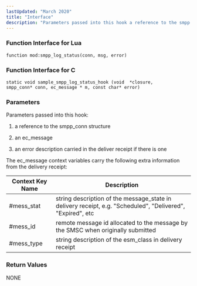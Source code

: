 ```yaml
---
lastUpdated: "March 2020"
title: "Interface"
description: "Parameters passed into this hook a reference to the smpp conn structure an ec message an error description carried in the deliver receipt if there is one The ec message context variables carry the following extra information from the delivery receipt Table 10 1 SMPP Logger Status ec message Context..."
---
```


### <a name="idp563776"></a> Function Interface for Lua

`function mod:smpp_log_status(conn, msg, error)`
### <a name="idp565568"></a> Function Interface for C

```
static void sample_smpp_log_status_hook (void  *closure,
smpp_conn* conn, ec_message * m, const char* error)
```

### <a name="idp567472"></a> Parameters

Parameters passed into this hook:

1.  a reference to the smpp_conn structure

2.  an ec_message

3.  an error description carried in the deliver receipt if there is one

The ec_message context variables carry the following extra information from the delivery receipt:

<a name="SMPP_Logger_Status_ec_message_Context_Variables"></a> 


| Context Key Name | Description |
| --- | --- |
| #mess_stat | string description of the message_state in delivery receipt, e.g. "Scheduled", "Delivered", "Expired", etc |
| #mess_id | remote message id allocated to the message by the SMSC when originally submitted |
| #mess_type | string description of the esm_class in delivery receipt |

### <a name="idp580592"></a> Return Values

NONE